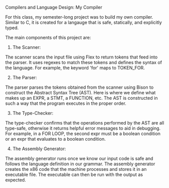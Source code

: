 Compilers and Language Design: My Compiler

For this class, my semester-long project was to build my own compiler. Similar to C, it is created for a langauge that is safe, statically, and explicitly typed. 

The main components of this project are:

1) The Scanner:

The scanner scans the input file using Flex to return tokens that feed into the parser. It uses regexes to match these tokens and defines the syntax of the language. For example, the keyword 'for' maps to TOKEN_FOR. 

2) The Parser:

The parser parses the tokens obtained from the scanner using Bison to construct the Abstract Syntax Tree (AST). Here is where we define what makes up an EXPR, a STMT, a FUNCTION, etc. The AST is constructed in such a way that the program executes in the proper order.

3) The Type-Checker:

The type-checker confirms that the operations performed by the AST are all type-safe, otherwise it returns helpful error messages to aid in debugging. For example, in a FOR LOOP, the second expr must be a boolean condition or an expr that evaluates to a boolean condition.

4) The Assembly Generator:

The assembly generator runs once we know our input code is safe and follows the language definition in our grammar. The assembly generator creates the x86 code that the machine processes and stores it in an executable file. The executable can then be run with the output as expected.
